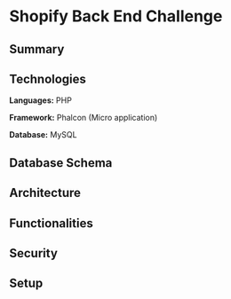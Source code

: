 # Shopify Back End Challenge

## Summary


## Technologies

**Languages:** PHP

**Framework:** Phalcon (Micro application)

**Database:** MySQL

## Database Schema


## Architecture


## Functionalities


## Security


## Setup


